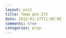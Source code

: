 ```yaml
---
layout: post
title: Темы для 273
date: 2012-01-17T11:00:00
comments: true
categories: prep
---
```


